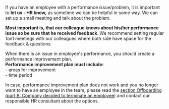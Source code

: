If you have an employee with a performance issue/problem, it is important to **let us - HR know,** as sometime we can be helpful in some way. We can set up a small meeting and talk about the problem.

**Most important is, that our colleague knows about his/her performance issue so be sure that he received feedback**. We recommend setting regular 1on1 meetings with our colleagues where both side have space for the feedback & questions.

When there is an issue in employee's performance, you should create a performance improvement plan.  
**Performance improvement plan must include:**  
\- areas for improvement  
\- time period

In case, performance improvement plan does not work and you no longer want to have an employee in the team, please read the [section Offboarding (part B: Company decided to terminate an employee](chrome-extension://pcmpcfapbekmbjjkdalcgopdkipoggdi/pages/1h43hlt5l5metqsbqt/Offboarding/1i4memfrr351ud37sh?locale=sk)) and contact our responsible HR consultant about the options.
